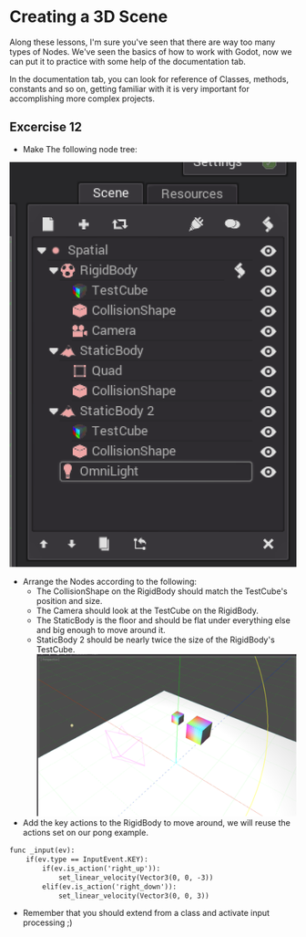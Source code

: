 # Creating a 3D Scene 

Along these lessons, I'm sure you've seen that there are way too many types of Nodes. We've seen the basics of how to work with Godot, now we can put it to practice with some help of the documentation tab.

In the documentation tab, you can look for reference of Classes, methods, constants and so on, getting familiar with it is very important for accomplishing more complex projects.

## Excercise 12

- Make The following node tree:

![3D node tree](img/3D-node-tree.png)

- Arrange the Nodes according to the following:
	- The CollisionShape on the RigidBody should match the TestCube's position and size.
	- The Camera should look at the TestCube on the RigidBody.
	- The StaticBody is the floor and should be flat under everything else and big enough to move around it.
	- StaticBody 2 should be nearly twice the size of the RigidBody's TestCube.
![3D scene](img/3D-scene.png)
- Add the key actions to the RigidBody to move around, we will reuse the actions set on our pong example.
```
func _input(ev):
	if(ev.type == InputEvent.KEY):
		if(ev.is_action('right_up')):
			set_linear_velocity(Vector3(0, 0, -3))
		elif(ev.is_action('right_down')):
			set_linear_velocity(Vector3(0, 0, 3))
```
- Remember that you should extend from a class and activate input processing ;)
